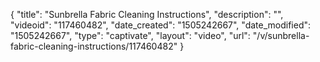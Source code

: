 {
    "title": "Sunbrella Fabric Cleaning Instructions",
    "description": "",
    "videoid": "117460482",
    "date_created": "1505242667",
    "date_modified": "1505242667",
    "type": "captivate",
    "layout": "video",
    "url": "\/v\/sunbrella-fabric-cleaning-instructions\/117460482"
}